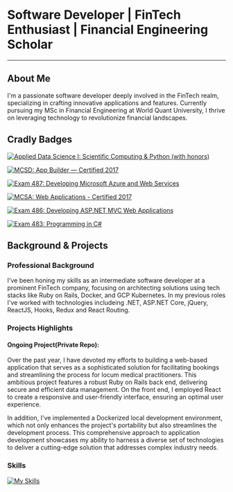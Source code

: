 # Software Developer | FinTech Enthusiast | Financial Engineering Scholar

---

## About Me

I'm a passionate software developer deeply involved in the FinTech realm, specializing in crafting innovative applications and features. Currently pursuing my MSc in Financial Engineering at World Quant University, I thrive on leveraging technology to revolutionize financial landscapes.

## Cradly Badges

[![Applied Data Science I: Scientific Computing & Python (with honors)](https://ik.imagekit.io/Lucas015/badges/applied-data-science-i-scientific-computing-python-with-honors%20(1).png?updatedAt=1701337354046)](https://www.credly.com/badges/1b234fdb-8a57-48d9-b724-27c4a4411724/public_url)

[![MCSD: App Builder — Certified 2017](https://ik.imagekit.io/Lucas015/badges/mcsd-app-builder-certified-2017.png?updatedAt=1701337354466)](https://www.credly.com/badges/b0c447be-2248-49a0-9f91-ef57e8692840/public_url)

[![Exam 487: Developing Microsoft Azure and Web Services](https://ik.imagekit.io/Lucas015/badges/exam-487-developing-microsoft-azure-and-web-services.png?updatedAt=1701337354502)](https://www.credly.com/badges/c1c58344-7196-4ae0-9fc4-59d7dea77c2b/public_url)

[![MCSA: Web Applications - Certified 2017](https://www.credly.com/badges/65310428-4cd0-4f04-9093-1179e62e441e/public_url)](https://www.credly.com/badges/65310428-4cd0-4f04-9093-1179e62e441e/public_url)

[![Exam 486: Developing ASP.NET MVC Web Applications](https://ik.imagekit.io/Lucas015/badges/exam-486-developing-asp-net-mvc-web-applications.png?updatedAt=1701337354490)](https://www.credly.com/badges/6b0e52a7-e7dd-4862-b809-735f807be0b0/public_url)

[![Exam 483: Programming in C#](https://ik.imagekit.io/Lucas015/badges/exam-483-programming-in-c.png?updatedAt=1701337354507)](https://www.credly.com/badges/e55e3de5-91b3-48bd-a514-8b0cdd8fee0c/public_url)



<!-- Include your Microsoft badges here -->

## Background & Projects

### Professional Background

I've been honing my skills as an intermediate software developer at a prominent FinTech company, focusing on architecting solutions using tech stacks like Ruby on Rails, Docker, and GCP Kubernetes. In my previous roles I've worked with technologies includeing .NET, ASP.NET Core, jQuery, ReactJS, Hooks, Redux and React Routing.

### Projects Highlights

#### Ongoing Project(Private Repo):

Over the past year, I have devoted my efforts to building a web-based application that serves as a sophisticated solution for facilitating bookings and streamlining the process for locum medical practitioners. This ambitious project features a robust Ruby on Rails back end, delivering secure and efficient data management. On the front end, I employed React to create a responsive and user-friendly interface, ensuring an optimal user experience.

In addition, I've implemented a Dockerized local development environment, which not only enhances the project's portability but also streamlines the development process. This comprehensive approach to application development showcases my ability to harness a diverse set of technologies to deliver a cutting-edge solution that addresses complex industry needs.

### Skills
 [![My Skills](https://skillicons.dev/icons?i=azure,cpp,cs,css,docker,dotnet,gcp,git,github,githubactions,html,jquery,kubernetes,mysql,nextjs,nginx,postgres,postman,rails,react,redis,redux,regex,ruby)](https://skillicons.dev)
